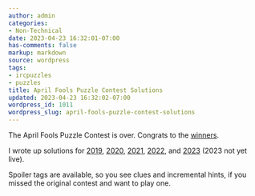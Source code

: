 ```yaml
---
author: admin
categories:
- Non-Technical
date: 2023-04-23 16:32:01-07:00
has-comments: false
markup: markdown
source: wordpress
tags:
- ircpuzzles
- puzzles
title: April Fools Puzzle Contest Solutions
updated: 2023-04-23 16:32:02-07:00
wordpress_id: 1011
wordpress_slug: april-fools-puzzle-contest-solutions
---
```

The April Fools Puzzle Contest is over. Congrats to the [winners](https://blog.ircpuzzles.org/2023/04/2023-april-fools-rankings/).

I wrote up solutions for [2019](https://blog.ircpuzzles.org/2023/04/2019-afpc-summary/), [2020](https://blog.ircpuzzles.org/2023/04/2020-afpc-summary/), [2021](https://blog.ircpuzzles.org/2023/04/2021-afpc-summary/), [2022](https://blog.ircpuzzles.org/2023/04/2022-afpc-summary/), and [2023](https://blog.ircpuzzles.org/category/solutions/) (2023 not yet live).

Spoiler tags are available, so you see clues and incremental hints, if you missed the original contest and want to play one.
